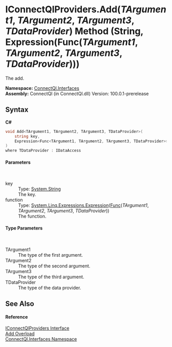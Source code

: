 # IConnectQlProviders.Add(*TArgument1*, *TArgument2*, *TArgument3*, *TDataProvider*) Method (String, Expression(Func(*TArgument1*, *TArgument2*, *TArgument3*, *TDataProvider*)))
 

The add.

**Namespace:**&nbsp;<a href="N_ConnectQl_Interfaces">ConnectQl.Interfaces</a><br />**Assembly:**&nbsp;ConnectQl (in ConnectQl.dll) Version: 100.0.1-prerelease

## Syntax

**C#**<br />
``` C#
void Add<TArgument1, TArgument2, TArgument3, TDataProvider>(
	string key,
	Expression<Func<TArgument1, TArgument2, TArgument3, TDataProvider>> function
)
where TDataProvider : IDataAccess

```


#### Parameters
&nbsp;<dl><dt>key</dt><dd>Type: <a href="http://msdn2.microsoft.com/en-us/library/s1wwdcbf" target="_blank">System.String</a><br />The key.</dd><dt>function</dt><dd>Type: <a href="http://msdn2.microsoft.com/en-us/library/bb335710" target="_blank">System.Linq.Expressions.Expression</a>(<a href="http://msdn2.microsoft.com/en-us/library/bb549430" target="_blank">Func</a>(*TArgument1*, *TArgument2*, *TArgument3*, *TDataProvider*))<br />The function.</dd></dl>

#### Type Parameters
&nbsp;<dl><dt>TArgument1</dt><dd>The type of the first argument.</dd><dt>TArgument2</dt><dd>The type of the second argument.</dd><dt>TArgument3</dt><dd>The type of the third argument.</dd><dt>TDataProvider</dt><dd>The type of the data provider.</dd></dl>

## See Also


#### Reference
<a href="T_ConnectQl_Interfaces_IConnectQlProviders">IConnectQlProviders Interface</a><br /><a href="Overload_ConnectQl_Interfaces_IConnectQlProviders_Add">Add Overload</a><br /><a href="N_ConnectQl_Interfaces">ConnectQl.Interfaces Namespace</a><br />